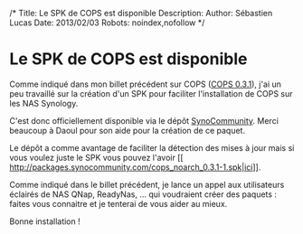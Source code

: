 /*
Title: Le SPK de COPS est disponible
Description: 
Author: Sébastien Lucas
Date: 2013/02/03
Robots: noindex,nofollow
*/
# Le SPK de COPS est disponible

Comme indiqué dans mon billet précédent sur COPS ([COPS 0.3.1](/blog/cops-0.3.1)), j'ai un peu travaillé sur la création d'un SPK pour faciliter l'installation de COPS sur les NAS Synology.

C'est donc officiellement disponible via le dépôt [SynoCommunity](http://www.synocommunity.com/). Merci beaucoup à Daoul pour son aide pour la création de ce paquet.

Le dépôt a comme avantage de faciliter la détection des mises à jour mais si vous voulez juste le SPK vous pouvez l'avoir [[
http://packages.synocommunity.com/cops_noarch_0.3.1-1.spk|ici]].

Comme indiqué dans le billet précédent, je lance un appel aux utilisateurs éclairés de NAS QNap, ReadyNas, ... qui voudraient créer des paquets : faites vous connaitre et je tenterai de vous aider au mieux.

Bonne installation !

